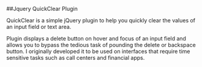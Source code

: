 ##Jquery QuickClear Plugin

QuickClear is a simple jQuery plugin to help you quickly clear the values of an input field or text area.

Plugin displays a delete button on hover and focus of an input field and allows you to bypass the tedious 
task of pounding the delete or backspace button.  I originally developed it to be used on interfaces that
require time sensitive tasks such as call centers and financial apps.

